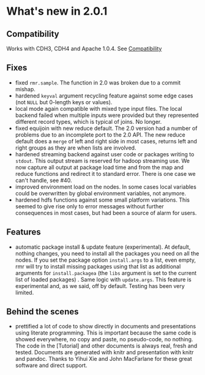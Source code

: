 # What's new in 2.0.1

## Compatibility 

Works with CDH3, CDH4 and Apache 1.0.4. See [Compatibility](compatibility.md)

## Fixes
* fixed `rmr.sample`. The function in 2.0 was broken due to a commit mishap.
* hardened `keyval` argument recycling feature against some edge cases (not `NULL` but 0-length keys or values).
* local mode again compatible with mixed type input files. The local backend failed when multiple inputs were provided but they represented different record types, which is typical of joins. No longer.
* fixed equijoin with new reduce default. The 2.0 version had a number of problems due to an incomplete port to the 2.0 API. The new reduce default does a `merge` of left and right side in most cases, returns left and right groups as they are when lists are involved.
* hardened streaming backend against user code or packages writing to `stdout`. This output stream is reserved for hadoop streaming use. We now capture all output at package load time and from the map and reduce functions and redirect it to standard error. There is one case we can't handle, see #40.
* improved environment load  on the nodes. In some cases local variables could be overwritten by global environment variables, not anymore.
* hardened hdfs functions against some small platform variations. This seemed to give rise only to error messages without further consequences in most cases, but had been a source of alarm for users.

## Features
* automatic package install & update feature (experimental). At default, nothing changes, you need to install all the packages you need on all the nodes. If you set the package option `install.args` to a list, even empty, rmr will try to install missing packages using that list as additional arguments for `install.packagea` (the `libs` argument is set to the current list of loaded packages) . Same logic with `update.args`. This feature is experimental and, as we said, off by default. Testing has been very limited. 

## Behind the scenes
* prettified a lot of code to show directly in documents and presentations using literate programming. This is important because the same code is showed everywhere, no copy and paste, no pseudo-code, no nothing. The code in the [Tutorial] and other documents is always real, fresh and tested. Documents are generated with knitr and presentation with knitr and pandoc. Thanks to  Yihui Xie and John MacFarlane for these great software and direct support.
